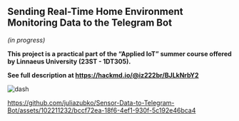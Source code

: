 ## Sending Real-Time Home Environment Monitoring Data to the Telegram Bot
*(in progress)*

**This project is a practical part of the “Applied IoT” summer course offered by Linnaeus University (23ST - 1DT305).**

**See full description at https://hackmd.io/@iz222br/BJLkNrbY2** 

![dash](https://github.com/juliazubko/Sensor-Data-to-Telegram-Bot/assets/102211232/02c60fc8-cc7e-4566-9a66-89852102d2fd)  

 https://github.com/juliazubko/Sensor-Data-to-Telegram-Bot/assets/102211232/bccf72ea-18f6-4ef1-930f-5c192e46bca4 
